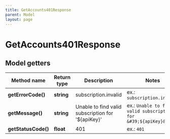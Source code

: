 ```yaml
---
title: GetAccounts401Response
parent: Model
layout: page
---
```


# GetAccounts401Response

## Model getters

Method name | Return type | Description | Notes
------------ | ------------- | ------------- | -------------
**getErrorCode()** | **string** | subscription.invalid | ex.: `subscription.invalid`
**getMessage()** | **string** | Unable to find valid subscription for '${apiKey}' | ex.: `Unable to find valid subscription for &#39;${apiKey}&#39;`
**getStatusCode()** | **float** | 401 | ex.: `401`

